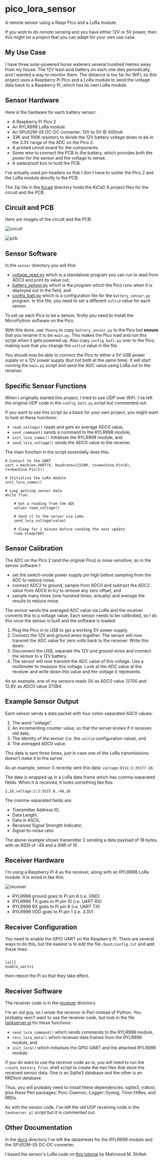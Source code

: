 # pico_lora_sensor
A remote sensor using a Raspi Pico and a LoRa module.

If you wish to do remote sensing and you have either 12V or 5V power, then this might be a project that you can adapt for your own use case.

## My Use Case

I have three solar-powered horse waterers several hundred metres away from my house. The 12V lead-acid battery on each one dies periodically, and I wanted a way to monitor them. The distance is too far for WiFi, so this project uses a Raspberry Pi Pico and a LoRa module to send the voltage data back to a Raspberry Pi, which has its own LoRa module.

## Sensor Hardware

Here is the hardware for each battery sensor:

  * A Raspberry Pi Pico 2
  * An RYLR998 LoRa module
  * An SPU02M-05 DC-DC converter: 12V to 5V @ 400mA
  * 33K and 100K resistors to divide the 12V battery voltage down to be in the 3.3V range of the ADC on the Pico 2.
  * A printed circuit board for the components.
  * Some wire to connect the PCB to the battery, which provides both the power for the sensor and the voltage to sense.
  * A waterproof box to hold the PCB.

I've actually used pin headers so that I don't have to solder the Pico 2 and the LoRa module directly to the PCB.

The Zip file in the [Kicad](Kicad/) directory holds the KiCaD 8 project files for the circuit and the PCB.

## Circuit and PCB

Here are images of the circuit and the PCB.

![circuit](pics/circuit.png)

![pcb](pics/pcb.png)

## Sensor Software

In the `sensor` directory you will find:

  * [voltage_read.py](sensor/voltage_read.py) which is a standalone program you can run to read from ADC0 and print its value out,
  * [battery_sensor.py](sensor/battery_sensor.py) which is the program which the Pico runs when it is deployed out in the field, and
  * [config_batt.py](sensor/config_batt.py) which is a configuration file for the `battery_sensor.py` program. In this file, you need to set a different `voltid` value for each sensor.

To set up each Pico to be a sensor, firstly you need to install the MicroPython software on the Pico.

With this done, use `Thonny` to copy `battery_sensor.py` to the Pico but **ensure** that you rename it to be `main.py`. This makes the Pico load and run this script when it gets powered up. Also copy `config_batt.py` over to the Pico, making sure that you change the `voltid` value in the file.

You should now be able to connect the Pico to either a 5V USB power supply or a 12V power supply (but not both at the same time). It will start running the `main.py` script and send the ADC value using LoRa out to the receiver.

## Specific Sensor Functions

When I originally started this project, I tried to use UDP over WiFi. I've left the original UDP code in the `config_batt.py` script but commented out.

If you want to use this script as a basis for your own project, you might want to look at these functions:

  * `read_voltage()` reads and gets an average ADC0 value,
  * `send_command()` sends a command to the RYLR998 module,
  * `init_lora_comms()` initialises the RYLR998 module, and
  * `send_lora_voltage()` sends the ADC0 value to the receiver.

The main function in the script essentially does this:

```
# Connect to the UART
uart = machine.UART(0, baudrate=115200, tx=machine.Pin(0), rx=machine.Pin(1))

# Initialise the LoRa module
init_lora_comms()

# Loop getting sensor data
while True:

    # Get a reading from the ADC
    value= read_voltage()

    # Send it to the server via LoRa
    send_lora_voltage(value)

    # Sleep for 1 minute before sending the next update
    time.sleep(60)
```

## Sensor Calibration

The ADC on the Pico 2 (and the original Pico) is noise sensitive, so in the sensor software I:

  * set the switch-mode power supply pin high before sampling from the ADC to reduce noise,
  * connect ADC2 to ground, sample from ADC0 and subtract the ADC2 value from ADC0 to try to remove any zero offset, and
  * sample many times (one hundred times, actually) and average the results to reduce noise.

The sensor sends the averaged ADC value via LoRa and the receiver converts this to a voltage value. Each sensor needs to be calibrated, so I do this once the sensor is built and the software is loaded:

 1. Plug the Pico in to USB to get a working 5V power supply.
 2. Connect the 12V and ground wires together. The sensor will now transmit the ADC value for zero volts back to the receiver. Write this down.
 3. Disconnect the USB, separate the 12V and ground wires and connect the sensor to a 12V battery.
 4. The sensor will now transmit the ADC value of this voltage. Use a multimeter to measure this voltage. Look at the ADC value at the receiver and write down this value and the voltage it represents.

As an example, one of my sensors reads 0V as ADC0 value 12700 and 12.8V as ADC0 value 37384.

## Example Sensor Output

Each sensor sends a data packet with four colon-separated ASCII values:

 1. The word "voltage",
 2. An incrementing counter value, so that the server knows if it receives old data,
 2. The identity of the sensor (i.e. the `voltid` configuration value), and
 3. The averaged ADC0 value.

This data is sent three times, just in case one of the LoRa transmissions doesn't make it to the server.

As an example, sensor 3 recently sent this data: `voltage:8151:3:35377.28`.

The data is wrapped up in a LoRa data frame which has comma-separated fields. When it is received, it looks something like this:

```
2,18,voltage:2:2:5537.0,-48,10
```

The comma-separated fields are:

  * Transmitter Address ID,
  * Data Length,
  * Data in ASCII,
  * Received Signal Strength Indicator,
  * Signal-to-noise ratio

The above example shows transmitter 2 sending a data payload of 18 bytes, with an RSSI of -48 and a SNR of 10.

## Receiver Hardware

I'm using a Raspberry Pi 4 as the receiver, along with an RYLR998 LoRa module. It is wired in like this:

![receiver](pics/receiver.jpg)

  * RYLR998 ground goes to Pi pin 6 (i.e. GND)
  * RYLR998 TX goes to Pi pin 10 (i.e. UART RX)
  * RYLR998 RX goes to Pi pin 8 (i.e. UART TX)
  * RYLR998 VDD goes to Pi pin 1 (i.e. 3.3V)

## Receiver Configuration

You need to enable the GPIO UART on the Raspberry Pi. There are several ways to do this, but the easiest is to edit the file `/boot/config.txt` and add these lines:

```

[all]
enable_uart=1
```

then reboot the Pi so that they take effect.

## Receiver Software

The receiver code is in the [receiver](receiver/) directory.

I'm an old guy, so I wrote the receiver in Perl instead of Python. You probably won't want to use the receiver code, but look in the file [tankserver.pl](receiver/tankserver.pl) for these functions:

  * `send_lora_command()` which sends commands to the RYLR998 module,
  * `recv_lora_data()` which receives data frames from the RYLR998 module, and
  * `init_lora()` which initialises the GPIO UART and the attached RYLR998 module.

If you do want to use the receiver code as-is, you will need to run the `create_battery_files` shell script to create the two files that store the received sensor data. One is an Sqlite3 database and the other is an RRDtool database.

Thus, you will probably need to install these dependencies: sqlite3, rrdtool, plus these Perl packages: Proc::Daemon, Logger::Syslog, Time::HiRes, and RRDs.

As with the sensor code, I've left the old UDP receiving code in the `tankserver.pl` script but it is commented out.

## Other Documentation

In the [docs](docs/) directory I've left the datasheets for the RYLR998 module and the SPU02M-05 DC-DC converter.

I based the sensor's LoRa code on
[this tutorial](https://www.hackster.io/Shilleh/lora-and-raspberry-pi-pico-w-building-a-sender-receiver-0412ed) by Mahmood M. Shilleh.




